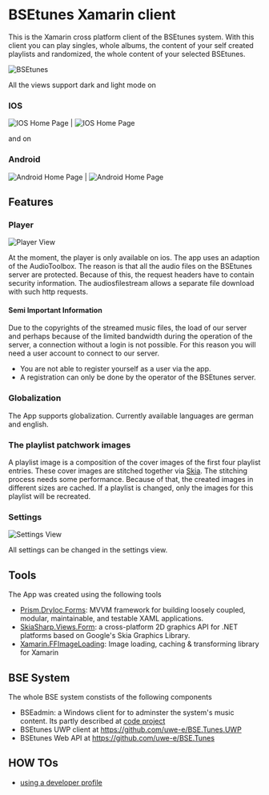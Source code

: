 # BSEtunes Xamarin client
This is the Xamarin cross platform client of the BSEtunes system. With this client you can play singles, whole albums, the content of your self created playlists and randomized, the whole content of your selected BSEtunes.

![BSEtunes](Images/bsetunes_iphone_animation.gif)

All the views support dark and light mode on

### IOS

![IOS Home Page](Images/home_dark_ios.PNG) | ![IOS Home Page](Images/home_light_ios.PNG) 

and on
### Android

![Android Home Page](Images/home_dark_android.PNG) | ![Android Home Page](Images/home_light_android.PNG)

## Features
### Player

![Player View](Images/player_view_ios.png)

At the moment, the player is only available on ios. The app uses an adaption of the AudioToolbox. The reason is that all the audio files on the BSEtunes server are protected. Because of this, the request headers have to contain security information. The audiosfilestream allows a separate file download with such http requests.

#### Semi Important Information

Due to the copyrights of the streamed music files, the load of our server and perhaps because of the limited bandwidth during the operation of the server, a connection without a login is not possible. For this reason you will need a user account to connect to our server.

- You are not able to register yourself as a user via the app.
- A registration can only be done by the operator of the BSEtunes server.

### Globalization
The App supports globalization. Currently available languages are german and english.

### The playlist patchwork images

A playlist image is a composition of the cover images of the first four playlist entries. These cover images are stitched together via [Skia](https://github.com/mono/SkiaSharp).
The stitching process needs some performance. Because of that, the created images in different sizes are cached. If a playlist is changed, only the images for this playlist will be recreated.

### Settings

![Settings View](Images/settings_view_ios.png)

All settings can be changed in the settings view.

## Tools

The App was created using the following tools
- [Prism.DryIoc.Forms](https://prismlibrary.com/index.html): MVVM framework for building loosely coupled, modular, maintainable, and testable XAML applications.
- [SkiaSharp.Views.Form](https://github.com/mono/SkiaSharp): a cross-platform 2D graphics API for .NET platforms based on Google's Skia Graphics Library.
- [Xamarin.FFImageLoading](https://github.com/luberda-molinet/FFImageLoading): Image loading, caching & transforming library for Xamarin

## BSE System

The whole BSE system constists of the following components

- BSEadmin: a Windows client for to adminster the system's music content.
	Its partly described at [code project](https://www.codeproject.com/Articles/43068/BSEtunes)
- BSEtunes UWP client at https://github.com/uwe-e/BSE.Tunes.UWP
- BSEtunes Web API at https://github.com/uwe-e/BSE.Tunes
  
## HOW TOs

- [using a developer profile](/docs/using-developer-provisioning-profile.md)
